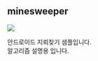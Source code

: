 minesweeper
---

<img src="https://img.shields.io/badge/android-kotlin-yellow"/>

안드로이드 지뢰찾기 샘플입니다. <br/>
알고리즘 설명용 입니다. 
